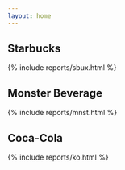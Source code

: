```yaml
---
layout: home
---
```


## Starbucks 
<div>
    {% include reports/sbux.html %}
</div>

## Monster Beverage
<div>
    {% include reports/mnst.html %}
</div>

## Coca-Cola
<div>
    {% include reports/ko.html %}
</div>
